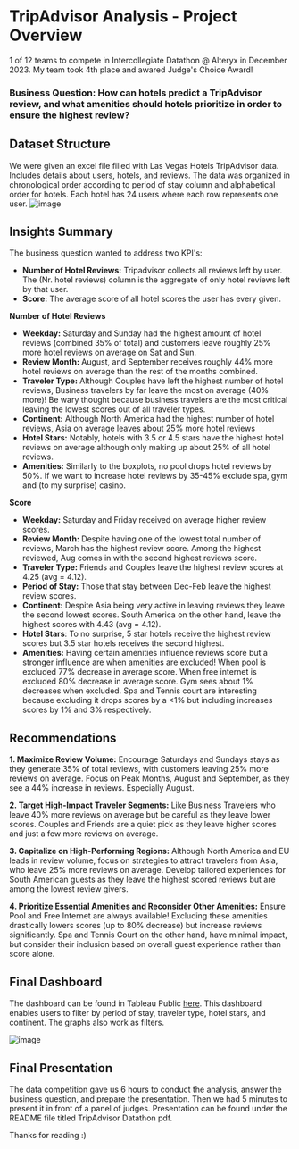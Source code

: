 # TripAdvisor Analysis - Project Overview
1 of 12 teams to compete in Intercollegiate Datathon @ Alteryx in December 2023.
My team took 4th place and awared Judge's Choice Award!

### Business Question: How can hotels predict a TripAdvisor review, and what amenities should hotels prioritize in order to ensure the highest review?

## Dataset Structure
We were given an excel file filled with Las Vegas Hotels TripAdvisor data. Includes details about users, hotels, and reviews. The data was organized in chronological order
according to period of stay column and alphabetical order for hotels. Each hotel has 24 users where each row represents one user.
![image](https://github.com/user-attachments/assets/1cd7cba1-07b3-4efb-951c-ba4bb40f5018)

## Insights Summary
The business question wanted to address two KPI's:
  - **Number of Hotel Reviews:** Tripadvisor collects all reviews left by user. The (Nr. hotel reviews) column is the aggregate of only hotel reviews left by that user.
  - **Score:** The average score of all hotel scores the user has every given.

**Number of Hotel Reviews**
- **Weekday:** Saturday and Sunday had the highest amount of hotel reviews (combined 35% of total) and customers leave roughly 25% more hotel reviews on average on Sat and Sun. 
- **Review Month:** August, and September receives roughly 44% more hotel reviews on average than the rest of the months combined. 
- **Traveler Type:** Although Couples have left the highest number of hotel reviews, Business travelers by far leave the most on average (40% more)!
Be wary thought because business travelers are the most critical leaving the lowest scores out of all traveler types.
- **Continent:** Although North America had the highest number of hotel reviews, Asia on average leaves about 25% more hotel reviews
- **Hotel Stars:** Notably, hotels with 3.5 or 4.5 stars have the highest hotel reviews on average although only making up about 25% of all hotel reviews.
- **Amenities:** Similarly to the boxplots, no pool drops hotel reviews by 50%. If we want to increase hotel reviews by 35-45% exclude spa, gym and (to my surprise) casino.

**Score**
- **Weekday:** Saturday and Friday received on average higher review scores. 
- **Review Month:** Despite having one of the lowest total number of reviews, March has the highest review score.
Among the highest reviewed, Aug comes in with the second highest reviews score.
- **Traveler Type:** Friends and Couples leave the highest review scores at 4.25 (avg = 4.12).
- **Period of Stay:** Those that stay between Dec-Feb leave the highest review scores.
- **Continent:** Despite Asia being very active in leaving reviews they leave the second lowest scores. South America on the other hand, leave the highest scores with 4.43 (avg = 4.12).
- **Hotel Stars**: To no surprise, 5 star hotels receive the highest review scores but 3.5 star hotels receives the second highest.
- **Amenities:** Having certain amenities influence reviews score but a stronger influence are when amenities are excluded!
When pool is excluded 77% decrease in average score. When free internet is excluded 80% decrease in average score. Gym sees about 1% decreases when excluded.
Spa and Tennis court are interesting because excluding it drops scores by a <1% but including increases scores by 1% and 3% respectively.

## Recommendations
**1. Maximize Review Volume:** Encourage Saturdays and Sundays stays as they generate 35% of total reviews, with customers leaving 25% more reviews on average. Focus on Peak Months, August and September, as they see a 44% increase in reviews. Especially August.

**2. Target High-Impact Traveler Segments:** Like Business Travelers who leave 40% more reviews on average but be careful as they leave lower scores. Couples and Friends are a quiet pick as they leave higher scores and just a few more reviews on average.

**3. Capitalize on High-Performing Regions:** Although North America and EU leads in review volume, focus on strategies to attract travelers from Asia, who leave 25% more reviews on average. Develop tailored experiences for South American guests as they leave the highest scored reviews but are among the lowest review givers.

**4. Prioritize Essential Amenities and Reconsider Other Amenities:** Ensure Pool and Free Internet are always available! Excluding these amenities drastically lowers scores (up to 80% decrease) but increase reviews significantly. Spa and Tennis Court on the other hand, have minimal impact, but consider their inclusion based on overall guest experience rather than score alone.


## Final Dashboard
The dashboard can be found in Tableau Public [here](https://public.tableau.com/app/profile/rodrigo.suarez5210/viz/TripAdvisorDashboard_Public/TripADASH). This dashboard enables users to filter by period of stay, traveler type, hotel stars, and continent. The graphs also work as filters.

![image](https://github.com/user-attachments/assets/d2b393c0-4347-4bce-a08a-8ca012b31498)

## Final Presentation 
The data competition gave us 6 hours to conduct the analysis, answer the business question, and prepare the presentation. Then we had 5 minutes to present it in front of a panel of judges. Presentation can be found under the README file titled TripAdvisor Datathon pdf. 

Thanks for reading :)




